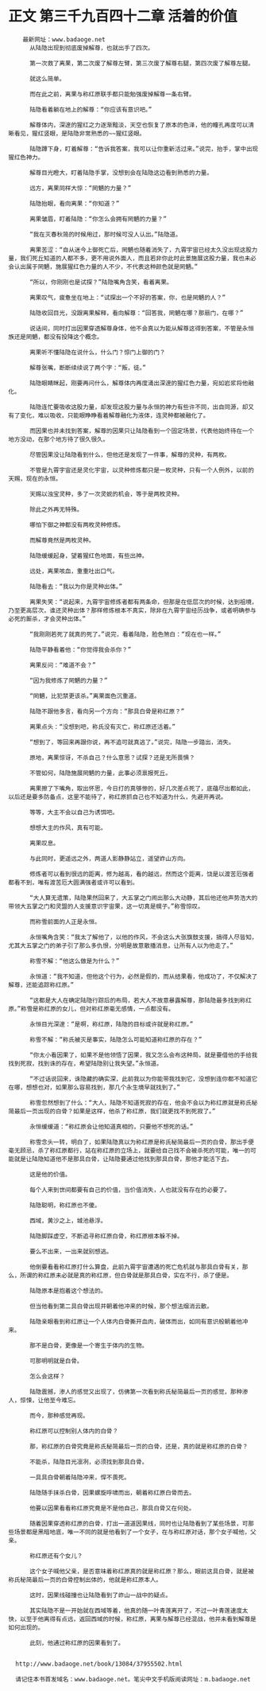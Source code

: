 # 正文 第三千九百四十二章 活着的价值
        最新网址：www.badaoge.net
          从陆隐出现到彻底废掉解尊，也就出手了四次。
      
          第一次救了离果，第二次废了解尊左臂，第三次废了解尊右腿，第四次废了解尊左腿。
      
          就这么简单。
      
          而在此之前，离果与称红原联手都只能勉强废掉解尊一条右臂。
      
          陆隐看着躺在地上的解尊：“你应该有意识吧。”
      
          解尊体内，深邃的猩红之力逐渐黯淡，天空也恢复了原本的色泽，他的瞳孔再度可以清晰看见，猩红竖眼，是陆隐非常熟悉的~~猩红竖眼。
      
          陆隐蹲下身，盯着解尊：“告诉我答案，我可以让你重新活过来。”说完，抬手，掌中出现猩红色神力。
      
          解尊目光瞪大，盯着陆隐手掌，没想到会在陆隐这边看到熟悉的力量。
      
          远方，离果同样大惊：“罔魉的力量？”
      
          陆隐抬眼，看向离果：“你知道？”
      
          离果皱眉，盯着陆隐：“你怎么会拥有罔魉的力量？”
      
          “我在灭春秋简的时候用过，那时候可没人认出。”陆隐道。
      
          离果苦涩：“自从迷今上御死亡后，罔魉也随着消失了，九霄宇宙已经太久没出现这股力量，我们死丘知道的人都不多，更不用说外面人，而且若非你此时此景施展这股力量，我也未必会认出属于罔魉，施展猩红色力量的人不少，不代表这种颜色就是罔魉。”
      
          “所以，你刚刚也是试探？”陆隐嘴角含笑，看着离果。
      
          离果叹气，疲惫坐在地上：“试探出一个不好的答案，你，也是罔魉的人？”
      
          陆隐收回目光，没跟离果解释，看向解尊：“回答我，罔魉在哪？那扇门，在哪？”
      
          说话间，同时打出因果穿透解尊身体，他不会真以为能从解尊这得到答案，不管是永恒族还是罔魉，都没有投降这个概念。
      
          离果听不懂陆隐在说什么，什么门？惊门上御的门？
      
          解尊张嘴，断断续续说了两个字：“叛，徒。”
      
          陆隐眼睛眯起，刚要再问什么，解尊体内再度涌出深邃的猩红色力量，宛如岩浆将他融化。
      
          陆隐连忙要吸收这股力量，却发现这股力量与永恒的神力有些许不同，出自同源，却又有了变化，难以吸收，只能眼睁睁看着解尊融化为液体，连灵种都被融化了。
      
          而因果也并未找到答案，解尊的因果只让陆隐看到一个固定场景，代表他始终待在一个地方没动，在那个地方待了很久很久。
      
          尽管因果没让陆隐看到什么，但他还是发现了一件事，解尊的灵种，有两枚。
      
          不管是九霄宇宙还是灵化宇宙，以灵种修炼都只是一枚灵种，只有一个人例外，以前的天赐，现在的永恒。
      
          天赐以浊宝灵种，多了一次灵蜕的机会，等于是两枚灵种。
      
          除此之外再无特殊。
      
          哪怕下御之神都没有两枚灵种修炼。
      
          而解尊竟然是两枚灵种。
      
          陆隐缓缓起身，望着猩红色地面，有些出神。
      
          远处，离果咳血，重重吐出口气。
      
          陆隐看去：“我以为你是灵种出体。”
      
          离果失笑：“说起来，九霄宇宙修炼者都有两条命，但那是在低层次的时候，达到祖境，乃至更高层次，谁还灵种出体？那样修炼根本不真实，除非在九霄宇宙经历战争，或者明确参与必死的厮杀，才会灵种出体。”
      
          “我刚刚若死了就真的死了。”说完，看着陆隐，脸色煞白：“现在也一样。”
      
          陆隐平静看着他：“你觉得我会杀你？”
      
          离果反问：“难道不会？”
      
          “因为我修炼了罔魉的力量？”
      
          “罔魉，比犯禁更该杀。”离果面色沉重道。
      
          陆隐不跟他多言，看向另一个方向：“那具白骨是称红原？”
      
          离果点头：“没想到吧，称氏没有灭亡，称红原还活着。”
      
          “想到了，等回来再跟你说，再不追可就真逃了。”说完，陆隐一步踏出，消失。
      
          原地，离果惊讶，不杀自己？什么意思？试探？还是无所畏惧？
      
          不管如何，陆隐施展罔魉的力量，此事必须禀报死丘。
      
          离果擦了下嘴角，取出怀思，今日打的真够惨的，好几次差点死了，底蕴尽出都如此，以后还是要多防备点，这里不能待了，称红原抓自己也不知道为什么，先避开再说。
      
          等等，大主不会以自己为诱饵吧。
      
          想想大主的作风，真有可能。
      
          离果叹息。
      
          与此同时，更遥远之外，两道人影静静站立，遥望岞山方向。
      
          修炼者可以看到很远的距离，修为越高，看的越远，然而这个距离，饶是以渡苦厄强者都看不到，唯有渡苦厄大圆满强者或许可以看到。
      
          “大人算无遗策，陆隐果然回来了，大五掌之门闹出那么大动静，其后他还他声势浩大的带领大五掌之门和灵盟的人支援意识宇宙果，这一切真是幌子。”称雪惊叹。
      
          而称雪前面的人正是永恒。
      
          永恒嘴角含笑：“我太了解他了，以他的作风，不会这么大张旗鼓支援，搞得人尽皆知，尤其大五掌之门的弟子引了那么多仇恨，分明是故意散播消息，让所有人以为他走了。”
      
          称雪不解：“他这么做是为什么？”
      
          永恒道：“我不知道，但他这个行为，必然是假的，而从结果看，他成功了，不仅解决了解尊，还能追踪称红原。”
      
          “这都是大人在确定陆隐行踪后的布局，若大人不故意暴露解尊，那陆隐最多找到称红原。”称雪是称红原的女儿，但对称红原毫无感情，一点都没有。
      
          永恒目光深邃：“是啊，称红原，陆隐的目标或许就是称红原。”
      
          称雪不解：“称氏被灭是事实，陆隐怎么可能知道称红原的存在？”
      
          “你太小看因果了，如果不是他领悟了因果，我又怎么会布这种局，就是要借他的手给我找到死寂，找到诛的存在，希望陆隐别让我失望。”永恒道。
      
          “不过话说回来，诛隐藏的确实深，此前我以为你能带我找到它，没想到连你都不知道它在哪，想想也对，如果那么容易找到，那几个永生境早就找到了。”
      
          称雪忽然想到了什么：“大人，陆隐不知道死寂的存在，他会不会以为称红原就是称氏秘简最后一页出现的白骨？如果是这样，他杀了称红原，我们就更找不到死寂了。”
      
          永恒缓缓道：“称红原会让他知道真相的，只要他不想死的话。”
      
          称雪念头一转，明白了，如果陆隐真以为称红原是称氏秘简最后一页的白骨，那出手便毫无顾忌，杀了称红原都行，站在称红原的立场上，就要给自己找不会被杀死的可能，唯一的可能就是让陆隐知道他不是那具白骨，让陆隐要通过他找到那具白骨，那他才能活下去。
      
          这是他的价值。
      
          每个人来到世间都要有自己的价值，当价值消失，人也就没有存在的必要了。
      
          陆隐聪明，称红原也不傻。
      
          西域，黄沙之上，城池悬浮。
      
          陆隐脚踩虚空，不断追寻称红原白骨，称红原根本躲不掉。
      
          要么不出来，一出来就别想逃。
      
          他倒要看看称红原打什么算盘，此前九霄宇宙遭遇的死亡危机就与那具白骨有关，那么，所谓的称红原未必就是真的称红原，但白骨就是那具白骨，实在不行，杀了便是。
      
          陆隐原本是抱着这个想法的。
      
          但当他看到第二具白骨出现并朝着他冲来的时候，那个想法烟消云散。
      
          陆隐亲眼看到称红原让一个人体内白骨撕开血肉，破体而出，如同有意识般朝着他冲来。
      
          那不是白骨，更像是一个寄生于体内的生物。
      
          可那明明就是白骨。
      
          怎么会这样？
      
          陆隐震撼，渗人的感觉又出现了，仿佛第一次看到称氏秘简最后一页的感觉，那种渗人，惊悚，让他至今难忘。
      
          而今，那种感觉再现。
      
          称红原可以控制别人体内的白骨？
      
          那，称红原的白骨究竟是称氏秘简最后一页的白骨，还是，真的就是称红原的白骨？
      
          不能杀，陆隐目光凛冽，必须找到那具白骨。
      
          一具具白骨朝着陆隐冲来，悍不畏死。
      
          陆隐随手抹杀白骨，因果螺旋呼啸而出，朝着称红原白骨而去。
      
          他要以因果看看称红原究竟是不是他自己，那具白骨又在何处。
      
          随着因果穿透称红原的白骨，打出一道道因果线，同时也让陆隐看到了某些场景，可那些场景都是黑暗地底，唯一不同的就是他看到了一个女子，在与称红原对话，那个女子喊他，父亲。
      
          称红原还有个女儿？
      
          这个女子喊他父亲，是否意味着称红原真的就是称红原？那么，眼前这具白骨，就是被称氏秘简最后一页的白骨控制出体的，他就是称红原本人。
      
          这时，因果线碰撞也让陆隐看到了岞山一战中的疑点。
      
          其实陆隐不是一开始就在西域等着，他真的随一叶青莲离开了，不过一叶青莲速度太快，以至于他离得有点远，返回西域的时候，称红原，离果与解尊已经混战，他并未看到解尊是如何出现的。
      
          此刻，他通过称红原的因果看到了。
      
      
      http://www.badaoge.net/book/13084/37955502.html
      
      请记住本书首发域名：www.badaoge.net。笔尖中文手机版阅读网址：m.badaoge.net